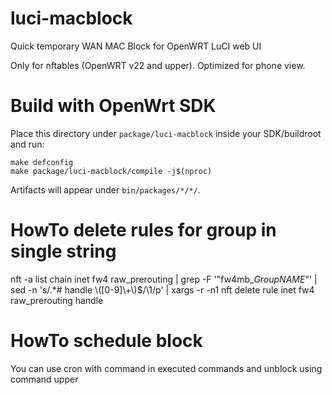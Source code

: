 # luci-macblock
Quick temporary WAN MAC Block for OpenWRT LuCI web UI

Only for nftables (OpenWRT v22 and upper). Optimized for phone view.

# Build with OpenWrt SDK
Place this directory under `package/luci-macblock` inside your SDK/buildroot and run:

```
make defconfig
make package/luci-macblock/compile -j$(nproc)
```
Artifacts will appear under `bin/packages/*/*/`.

# HowTo delete rules for group in single string
nft -a list chain inet fw4 raw_prerouting | grep -F '"fw4mb_*GroupNAME*"' | sed -n 's/.*# handle \\([0-9]\\+\\)$/\1/p' | xargs -r -n1 nft delete rule inet fw4 raw_prerouting handle

# HowTo schedule block
You can use cron with command in executed commands and unblock using command upper

